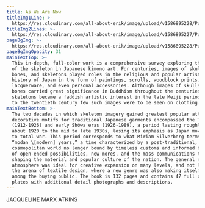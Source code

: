 ```yaml
---
title: As We Are Now
titleImg1Line: >-
  https://res.cloudinary.com/all-about-erik/image/upload/v1586895228/Publications/1.%20As%20We%20Are%20Now/title-aswearenow-white-1line_ts1z8c.png
titleImg2Lines: >-
  https://res.cloudinary.com/all-about-erik/image/upload/v1586895227/Publications/1.%20As%20We%20Are%20Now/title-aswearenow-white-2lines_woqjeu.png
pageBgImg: >-
  https://res.cloudinary.com/all-about-erik/image/upload/v1586895228/Publications/1.%20As%20We%20Are%20Now/background_skeleton_p0grqu.jpg
pageBgImgOpacity: 31
mainTextTop: >-
  This in-depth, full-color work is a comprehensive survey exploring the theme
  of the skeleton in Japanese kimono art. For centuries, images of skulls,
  bones, and skeletons played roles in the religious and popular artistic
  history of Japan in the form of paintings, scrolls, woodblock prints, books,
  lacquerware, and even personal accessories. Although images of skulls and
  bones carried great significance in Buddhism throughout the centuries, and
  skeletons became a faddish artistic interest in the late Meiji period, prior
  to the twentieth century few such images were to be seen on clothing.
mainTextBottom: >-
  The two decades in which skeleton imagery gained greatest popular attention as
  decorative motifs for traditional Japanese garments encompassed the Taishō
  (1912-1926) and early Shōwa eras (1926-1989), a period lasting roughly from
  about 1920 to the mid to late 1930s, losing its emphasis as Japan moved closer
  to total war. This period corresponds to what Miriam Silverberg terms Japan’s
  “modan \[modern] years,” a time characterized by a post-traditional,
  cosmopolitan world no longer bound by timeless customs and informed by a sense
  of open-ended possibilities, new mores, and the mass communications that were
  shaping the material and popular culture of the nation. The general national
  atmosphere was ideal for creative expansion on many levels, and not least in
  the arena of textile design, where a new genre was also making itself felt
  among the buying public. The book is 132 pages and contains 47 full color
  plates with additional detail photographs and descriptions.
---
```

JACQUELINE MARX ATKINS
